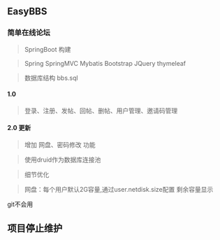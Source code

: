 ## EasyBBS
### 简单在线论坛
> SpringBoot 构建

> Spring SpringMVC Mybatis Bootstrap JQuery thymeleaf 


> 数据库结构 bbs.sql


#### 1.0

>登录、注册、发帖、回帖、删帖、用户管理、邀请码管理

#### 2.0 更新

> 增加 网盘、密码修改 功能 

> 使用druid作为数据库连接池

> 细节优化

> 网盘：每个用户默认2G容量,通过user.netdisk.size配置 剩余容量显示


git不会用

## 项目停止维护
